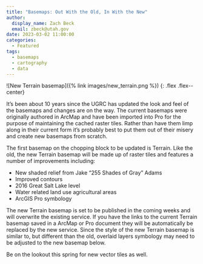 ```yaml
---
title: "Basemaps: Out With the Old, In With the New"
author:
  display_name: Zach Beck
  email: zbeck@utah.gov
date: 2023-03-02 11:00:00
categories:
  - Featured
tags:
  - basemaps
  - cartography
  - data
---
```


![New Terrain basemap]({% link images/new_terrain.png %})
{: .flex .flex--center}

It’s been about 10 years since the UGRC has updated the look and feel of the basemaps and changes are on the way. The current basemaps were originally authored in ArcMap and have been imported into Pro for the purpose of maintaining the cached raster tiles. Rather than have them limp along in their current form it’s probably best to put them out of their misery and create new basemaps from scratch.

The first basemap on the chopping block to be updated is Terrain. Like the old, the new Terrain basemap will be made up of raster tiles and features a number of improvements including:

- New shaded relief from Jake “255 Shades of Gray” Adams
- Improved contours
- 2016 Great Salt Lake level
- Water related land use agricultural areas
- ArcGIS Pro symbology

The new Terrain basemap is set to be published in the coming weeks and will overwrite the existing service. If you have the links to the current Terrain basemap saved in a ArcMap or Pro document they will be automatically be replaced by the new service. Since the style of the new Terrain basemap is similar to, but different than the old, overlaid layers symbology may need to be adjusted to the new basemap below.

Be on the lookout this spring for new vector tiles as well.


